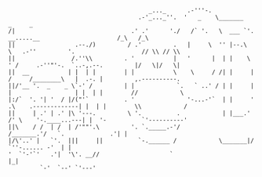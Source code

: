 ```
                                        _..._      .-'''-.                                                                   
                                     .-'_..._''.  '   _    \_______                                           _     _      
/|                                 .' .'      './   /` '.   \  ___ `'.        __.....__                      /_\   /_\     
||                 .--./)         / .'         .   |     \  '' |--.\  \   .-''         '.                   // \\ // \\    
||                /.''\\         . '           |   '      |  | |    \  ' /     .-''"'-.  `..-,.--.         |/   \|/   \|   
||  __           | |  | |        | |           \    \     / /| |     |  /     /________\   |  .-. |         ,.----------.  
||/'__ '.  _    _ \`-' /         | |            `.   ` ..' / | |     |  |                  | |  | |        //            \ 
|:/`  '. '| '  / |/("'`          . '               '-...-'`  | |     ' .\    .-------------| |  | |        \\            / 
||     | .' | .' |\ '---.         \ '.          .            | |___.' /' \    '-.____...---| |  '-          `'----------'  
||\    / /  | /  | /'""'.\         '. `._____.-'/           /_______.'/   `.             .'| |                               
|/\'..' |   `'.  |||     ||          `-.______ /            \_______|/      `''-...... -'  | |                               
'  `'-'`'   .'|  '\'. __//                    `                                            |_|                               
         `-'  `--' `'---'                                                                                                        
```
<!--
**D0ub1ePieR/D0ub1ePieR** is a ✨ _special_ ✨ repository because its `README.md` (this file) appears on your GitHub profile.

Here are some ideas to get you started:

- 🔭 I’m currently working on ...
- 🌱 I’m currently learning ...
- 👯 I’m looking to collaborate on ...
- 🤔 I’m looking for help with ...
- 💬 Ask me about ...
- 📫 How to reach me: ...
- 😄 Pronouns: ...
- ⚡ Fun fact: ...
-->
